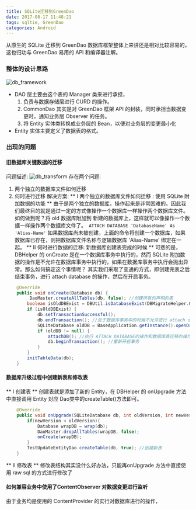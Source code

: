 ```yaml
---
title: SQLite迁移到GreenDao
date: 2017-08-17 11:48:21
tags: sqltie, GreenDao
categories: Android
---
```

从原生的 SQLite 迁移到 GreenDao 数据库框架整体上来讲还是相对比较容易的，这也归功与 GreenDao 易用的 API 和编译器注解。
### 整体的设计思路
![db_framework](SQLite迁移到GreenDao/db_framework.jpg)
- DAO 层主要由这个表的 Manager 类来进行承担，
    1. 负责与数据存储层进行 CURD 的操作。
    2. CommonDao 其实是对 GreenDao 框架 API 的封装，同时承担当数据变更时，通知业务层 Observer 的任务。
    3. 将 Entity 实体类转换成业务层的 Bean，以便对业务层的变更最小化
- Entity 实体主要定义了数据表的格式。
### 出现的问题
#### 旧数据库关键数据的迁移
问题描述:
![db_transform](SQLite迁移到GreenDao/db_transform.jpg)
存在两个问题:
1. 两个独立的数据库文件如何迁移
2. 何时进行迁移
解决方案:
** I 两个独立的数据库文件如何迁移  :  使用 SQLite 附加数据的功能 **
由于是两个独立的数据库，操作起来是非常困难的。因此我们最终目的就是通过一定的方式像操作一个数据库一样操作两个数据库文件。如何做到呢？将 old 数据库附加到 新建的数据库上，这样就可以像操作一个数据一样操作两个数据库文件了。` ATTACH DATABASE 'DatabaseName' As 'Alias-Name'` 如果数据库尚未被创建，上面的命令将创建一个数据库，如果数据库已存在，则把数据库文件名称与逻辑数据库 'Alias-Name' 绑定在一起。
** II 何时进行数据的迁移: 新数据库创建表完成的时候 **
可悲的是，DBHelper 的 onCreate 是在一个数据库事务中执行的，然而 SQLite 附加数据的操作是不允许在数据库事务中执行的，如果在数据库事务中执行会抛出异常。那么如何搞定这个事情呢？ 其实我们采取了变通的方式，即创建完表之后结束事务，进行 attach database 的操作，然后在开启事务。

```java
    @Override
    public void onCreate(Database db) {
         DaoMaster.createAllTables(db, false); //创建所有的声明的表
        boolean isOldDBExist = DBUtil.isDatabaseExist(DBMigrateHelper.OLD_DB_NAME);       
        if (isOldDBExist) {
            db.setTransactionSuccessful();
            db.endTransaction(); //处于数据库事务中的时候不允许进行 attach database 的操作，因此这里先结束事务，attach 完成之后再进行开启事务
            SQLiteDatabase oldDB = BaseApplication.getInstance().openOrCreateDatabase(DBMigrateHelper.OLD_DB_NAME, Context.MODE_PRIVATE, null);
            if (oldDB != null) {
                attachDB(); //执行 ATTACH DATABASE的操作和数据库表迁移的操作
                db.beginTransaction(); //重新开启事务
            }
        }
        initTableData(db);
    }
```
#### 数据库升级过程中创建新表和修改表
** I 创建表 **
创建表就是添加了新的 Entity，在 DBHelper 的 onUpgrade 方法中直接调用 Entity 对应 Dao类中的createTable()方法即可。
``` java
    @Override
    public void onUpgrade(SQLiteDatabase db, int oldVersion, int newVersion) {
        if(newVersion < oldVersion){
            Database wrapDB = wrap(db);
            DaoMaster.dropAllTables(wrapDB, false);
            onCreate(wrapDB);
        }
        TestUpdateEntityDao.createTable(db, true); //创建新表
    }
```
** II 修改表 **
修改表结构其实没什么好办法，只能再onUpgrade 方法中直接使用 raw sql 的方式进行修改了
#### 如何兼容业务中使用了ContentObserver 对数据变更进行监听
由于业务均是使用的 ContentProvider 的实行对数据库进行的操作，